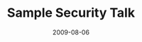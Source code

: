 ---
title: "Sample Security Talk"
date: 2009-08-06 
conference: conference_name
draft: false
type: talk
hacker: 
    - hacker_name
    - another_hacker
year: 2009
conf_link: http://example-conference.com/events.htm
presentation: 
whitepaper: 
video: 
source: 
tag:
--- 